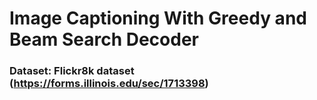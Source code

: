 # Image Captioning With Greedy and Beam Search Decoder

### Dataset: Flickr8k dataset (https://forms.illinois.edu/sec/1713398)
